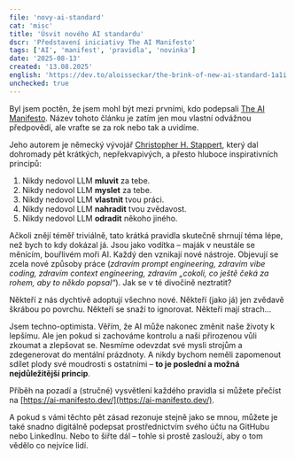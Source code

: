 ```yaml
---
file: 'novy-ai-standard'
cat: 'misc'
title: 'Úsvit nového AI standardu'
dscr: 'Představení iniciativy The AI Manifesto'
tags: ['AI', 'manifest', 'pravidla', 'novinka']
date: '2025-08-13'
created: '13.08.2025'
english: 'https://dev.to/aloisseckar/the-brink-of-new-ai-standard-1a1i'
unchecked: true
---
```


Byl jsem poctěn, že jsem mohl být mezi prvními, kdo podepsali [The AI Manifesto](https://ai-manifesto.dev/). Název tohoto článku je zatím jen mou vlastní odvážnou předpovědí, ale vraťte se za rok nebo tak a uvidíme.

Jeho autorem je německý vývojář [Christopher H. Stappert](https://chriso.dev/), který dal dohromady pět krátkých, nepřekvapivých, a přesto hluboce inspirativních principů:

1. Nikdy nedovol LLM **mluvit** za tebe.
2. Nikdy nedovol LLM **myslet** za tebe.
3. Nikdy nedovol LLM **vlastnit** tvou práci.
4. Nikdy nedovol LLM **nahradit** tvou zvědavost.
5. Nikdy nedovol LLM **odradit** někoho jiného.

Ačkoli znějí téměř triviálně, tato krátká pravidla skutečně shrnují téma lépe, než bych to kdy dokázal já. Jsou jako vodítka – maják v neustále se měnícím, bouřlivém moři AI. Každý den vznikají nové nástroje. Objevují se zcela nové způsoby práce (_zdravím prompt engineering, zdravím vibe coding, zdravím context engineering, zdravím „cokoli, co ještě čeká za rohem, aby to někdo popsal“_). Jak se v té divočině neztratit?

Někteří z nás dychtivě adoptují všechno nové. Někteří (jako já) jen zvědavě škrábou po povrchu. Někteří se snaží to ignorovat. Někteří mají strach...

Jsem techno-optimista. Věřím, že AI může nakonec změnit naše životy k lepšímu. Ale jen pokud si zachováme kontrolu a naši přirozenou vůli zkoumat a zlepšovat se. Nesmíme odevzdat své mysli strojům a zdegenerovat do mentální prázdnoty. A nikdy bychom neměli zapomenout sdílet plody své moudrosti s ostatními – **to je poslední a možná nejdůležitější princip**.

Příběh na pozadí a (stručné) vysvětlení každého pravidla si můžete přečíst na [https://ai-manifesto.dev/](https://ai-manifesto.dev/).

A pokud s vámi těchto pět zásad rezonuje stejně jako se mnou, můžete je také snadno digitálně podepsat prostřednictvím svého účtu na GitHubu nebo LinkedInu. Nebo to šiřte dál – tohle si prostě zaslouží, aby o tom vědělo co nejvíce lidí.
